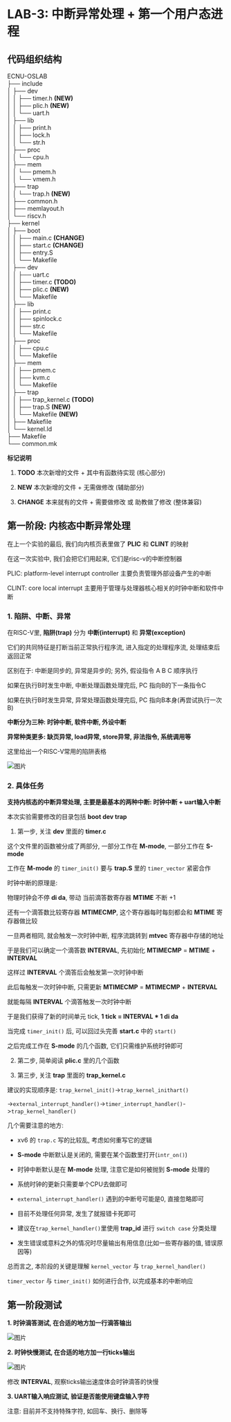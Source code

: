 # LAB-3: 中断异常处理 + 第一个用户态进程

## 代码组织结构

ECNU-OSLAB  
├── include  
│   ├── dev  
│   │   ├── timer.h **(NEW)**   
│   │   ├── plic.h **(NEW)**  
│   │   └── uart.h  
│   ├── lib  
│   │   ├── print.h  
│   │   ├── lock.h  
│   │   └── str.h  
│   ├── proc  
│   │   └── cpu.h  
│   ├── mem  
│   │   └── pmem.h  
│   │   └── vmem.h  
│   ├── trap  
│   │   └── trap.h **(NEW)**   
│   ├── common.h  
│   ├── memlayout.h  
│   └── riscv.h  
├── kernel  
│   ├── boot  
│   │   ├── main.c **(CHANGE)**  
│   │   ├── start.c **(CHANGE)**  
│   │   ├── entry.S  
│   │   └── Makefile  
│   ├── dev  
│   │   ├── uart.c  
│   │   ├── timer.c **(TODO)**  
│   │   ├── plic.c **(NEW)**  
│   │   └── Makefile  
│   ├── lib  
│   │   ├── print.c  
│   │   ├── spinlock.c  
│   │   ├── str.c  
│   │   └── Makefile    
│   ├── proc  
│   │   ├── cpu.c  
│   │   └── Makefile  
│   ├── mem  
│   │   ├── pmem.c  
│   │   ├── kvm.c  
│   │   └── Makefile  
│   ├── trap  
│   │   ├── trap_kernel.c **(TODO)**  
│   │   ├── trap.S **(NEW)**  
│   │   └── Makefile **(NEW)**   
│   ├── Makefile  
│   └── kernel.ld  
├── Makefile  
└── common.mk  

**标记说明**

1. **TODO** 本次新增的文件 + 其中有函数待实现 (核心部分)

2. **NEW**  本次新增的文件 + 无需做修改 (辅助部分)

3. **CHANGE** 本来就有的文件 + 需要做修改 或 助教做了修改 (整体兼容)

## 第一阶段: 内核态中断异常处理

在上一个实验的最后, 我们向内核页表里做了 **PLIC** 和 **CLINT** 的映射

在这一次实验中, 我们会把它们用起来, 它们是risc-v的中断控制器

PLIC: platform-level interrupt controller 主要负责管理外部设备产生的中断

CLINT: core local interrupt 主要用于管理与处理器核心相关的时钟中断和软件中断

### 1. 陷阱、中断、异常

在RISC-V里, **陷阱(trap)** 分为 **中断(interrupt)** 和 **异常(exception)**

它们的共同特征是打断当前正常执行程序流, 进入指定的处理程序流, 处理结束后返回正常

区别在于: 中断是同步的, 异常是异步的; 另外, 假设指令 A B C 顺序执行

如果在执行B时发生中断, 中断处理函数处理完后, PC 指向B的下一条指令C

如果在执行B时发生异常, 异常处理函数处理完后, PC 指向B本身(再尝试执行一次B)

**中断分为三种: 时钟中断, 软件中断, 外设中断**

**异常种类更多: 缺页异常, load异常, store异常, 非法指令, 系统调用等**

这里给出一个RISC-V常用的陷阱表格

![图片](./picture/00.png)

### 2. 具体任务

**支持内核态的中断异常处理, 主要是最基本的两种中断: 时钟中断 + uart输入中断**

本次实验需要修改的目录包括 **boot dev trap**

1. 第一步, 关注 **dev** 里面的 **timer.c**

这个文件里的函数被分成了两部分, 一部分工作在 **M-mode**, 一部分工作在 **S-mode**

工作在 **M-mode** 的 `timer_init()` 要与 **trap.S** 里的 `timer_vector` 紧密合作

时钟中断的原理是: 

物理时钟会不停 **di da**, 带动 当前滴答数寄存器 **MTIME** 不断 +1

还有一个滴答数比较寄存器 **MTIMECMP**, 这个寄存器每时每刻都会和 **MTIME** 寄存器做比较

一旦两者相同, 就会触发一次时钟中断, 程序流跳转到 **mtvec** 寄存器中存储的地址

于是我们可以确定一个滴答数 **INTERVAL**, 先初始化 **MTIMECMP** = **MTIME** + **INTERVAL**

这样过 **INTERVAL** 个滴答后会触发第一次时钟中断

此后每触发一次时钟中断, 只需更新 **MTIMECMP** = **MTIMECMP** + **INTERVAL**

就能每隔 **INTERVAL** 个滴答触发一次时钟中断

于是我们获得了新的时间单元 tick, **1 tick = INTERVAL * 1 di da**

当完成 `timer_init()` 后, 可以回过头完善 **start.c** 中的 `start()`

之后完成工作在 **S-mode** 的几个函数, 它们只需维护系统时钟即可

2. 第二步, 简单阅读 **plic.c** 里的几个函数

3. 第三步, 关注 **trap** 里面的 **trap_kernel.c**

建议的实现顺序是: `trap_kernel_init()`->`trap_kernel_inithart()`

->`external_interrupt_handler()`->`timer_interrupt_handler()`->`trap_kernel_handler()`

几个需要注意的地方:

- xv6 的 `trap.c` 写的比较乱, 考虑如何重写它的逻辑

- **S-mode** 中断默认是关闭的, 需要在某个函数里打开(`intr_on()`)

- 时钟中断默认是在 **M-mode** 处理, 注意它是如何被抛到 **S-mode** 处理的

- 系统时钟的更新只需要单个CPU去做即可

- `external_interrupt_handler()` 遇到的中断号可能是0, 直接忽略即可

- 目前不处理任何异常, 发生了就报错卡死即可

- 建议在`trap_kernel_handler()`里使用 **trap_id** 进行 `switch case` 分类处理
- 发生错误或意料之外的情况时尽量输出有用信息(比如一些寄存器的值, 错误原因等)

总而言之, 本阶段的关键是理解 `kernel_vector` 与 `trap_kernel_handler()`

`timer_vector` 与 `timer_init()` 如何进行合作, 以完成基本的中断响应

## 第一阶段测试

**1. 时钟滴答测试, 在合适的地方加一行滴答输出**

![图片](./picture/01.png)

**2. 时钟快慢测试, 在合适的地方加一行ticks输出**

![图片](./picture/02.png)

修改 **INTERVAL**, 观察ticks输出速度体会时钟滴答的快慢

**3. UART输入响应测试, 验证是否能使用键盘输入字符**

注意: 目前并不支持特殊字符, 如回车、换行、删除等
